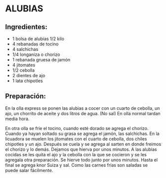 # ALUBIAS

## Ingredientes:
- 1 bolsa de alubias 1/2 kilo
- 4 rebanadas de tocino
- 4 salchichas 
- 1/4 longaniza o chorizo
- 1 rebanada gruesa de jamón 
- 4 jitomates
- 1/2 cebolla
- 2 dientes de ajo
- 1 lata chipotles

## Preparación:
En la olla express se ponen las alubias a cocer con un cuarto de cebolla, un ajo, un chorrito de aceite y dos litros de agua. (No sal) En olla normal tardan media hora.  

En otra olla se fríe el tocino, cuando esté dorado se agrega el chorizo. Cuando ya hayan soltado su grasa se agrega el jamón,  las salchichas.  En la licuadora se muelen los jitomates con el cuarto de  cebolla, dos chiles chipotles y un ajo. Después se cuela y se agrega al sarten  en donde freímos el chorizo y lo demás.  Dejamos que hierva por unos minutos. A las alubias cocidas se les quita el ajo y la cebolla con la que se cocieron y se les agregala otra preparación. Se hierve todo junto por unos minutos.  Hasta el final se agrega knor Suiza y sal. Como las carnes frías son saladas se puede salar fácilmente.
